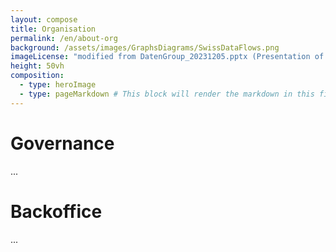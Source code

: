 ```yaml
---
layout: compose
title: Organisation
permalink: /en/about-org
background: /assets/images/GraphsDiagrams/SwissDataFlows.png
imageLicense: "modified from DatenGroup_20231205.pptx (Presentation of Nils Arrigo, 2023)"
height: 50vh
composition:
  - type: heroImage
  - type: pageMarkdown # This block will render the markdown in this file so no data property needed
---
```



# Governance

...

# Backoffice

...
